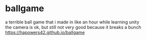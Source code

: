 # ballgame
a terrible ball game that i made in like an hour while learning unity  
the camera is ok, but still not very good because it breaks a bunch
https://hapowers42.github.io/ballgame
